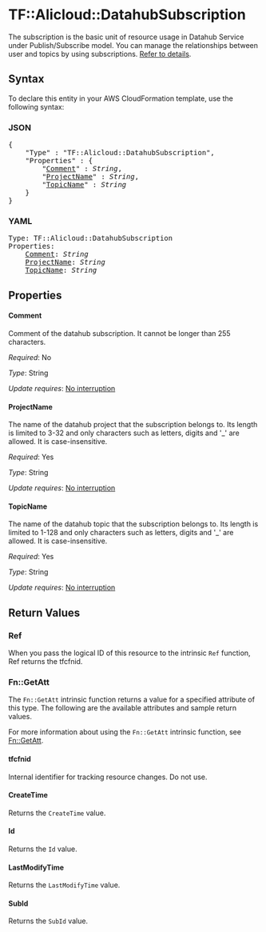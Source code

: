 # TF::Alicloud::DatahubSubscription

The subscription is the basic unit of resource usage in Datahub Service under Publish/Subscribe model. You can manage the relationships between user and topics by using subscriptions. [Refer to details](https://help.aliyun.com/document_detail/47440.html).

## Syntax

To declare this entity in your AWS CloudFormation template, use the following syntax:

### JSON

<pre>
{
    "Type" : "TF::Alicloud::DatahubSubscription",
    "Properties" : {
        "<a href="#comment" title="Comment">Comment</a>" : <i>String</i>,
        "<a href="#projectname" title="ProjectName">ProjectName</a>" : <i>String</i>,
        "<a href="#topicname" title="TopicName">TopicName</a>" : <i>String</i>
    }
}
</pre>

### YAML

<pre>
Type: TF::Alicloud::DatahubSubscription
Properties:
    <a href="#comment" title="Comment">Comment</a>: <i>String</i>
    <a href="#projectname" title="ProjectName">ProjectName</a>: <i>String</i>
    <a href="#topicname" title="TopicName">TopicName</a>: <i>String</i>
</pre>

## Properties

#### Comment

Comment of the datahub subscription. It cannot be longer than 255 characters.

_Required_: No

_Type_: String

_Update requires_: [No interruption](https://docs.aws.amazon.com/AWSCloudFormation/latest/UserGuide/using-cfn-updating-stacks-update-behaviors.html#update-no-interrupt)

#### ProjectName

The name of the datahub project that the subscription belongs to. Its length is limited to 3-32 and only characters such as letters, digits and '_' are allowed. It is case-insensitive.

_Required_: Yes

_Type_: String

_Update requires_: [No interruption](https://docs.aws.amazon.com/AWSCloudFormation/latest/UserGuide/using-cfn-updating-stacks-update-behaviors.html#update-no-interrupt)

#### TopicName

The name of the datahub topic that the subscription belongs to. Its length is limited to 1-128 and only characters such as letters, digits and '_' are allowed. It is case-insensitive.

_Required_: Yes

_Type_: String

_Update requires_: [No interruption](https://docs.aws.amazon.com/AWSCloudFormation/latest/UserGuide/using-cfn-updating-stacks-update-behaviors.html#update-no-interrupt)

## Return Values

### Ref

When you pass the logical ID of this resource to the intrinsic `Ref` function, Ref returns the tfcfnid.

### Fn::GetAtt

The `Fn::GetAtt` intrinsic function returns a value for a specified attribute of this type. The following are the available attributes and sample return values.

For more information about using the `Fn::GetAtt` intrinsic function, see [Fn::GetAtt](https://docs.aws.amazon.com/AWSCloudFormation/latest/UserGuide/intrinsic-function-reference-getatt.html).

#### tfcfnid

Internal identifier for tracking resource changes. Do not use.

#### CreateTime

Returns the <code>CreateTime</code> value.

#### Id

Returns the <code>Id</code> value.

#### LastModifyTime

Returns the <code>LastModifyTime</code> value.

#### SubId

Returns the <code>SubId</code> value.

